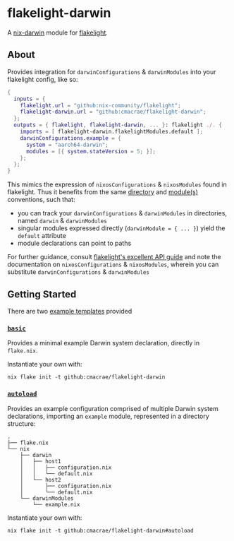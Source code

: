 # flakelight-darwin

A [nix-darwin][1] module for [flakelight][2].

[1]: https://github.com/LnL7/nix-darwin
[2]: https://github.com/nix-community/flakelight

## About
Provides integration for `darwinConfigurations` & `darwinModules` into your flakelight config, like so:
```nix
{
  inputs = {
    flakelight.url = "github:nix-community/flakelight";
    flakelight-darwin.url = "github:cmacrae/flakelight-darwin";
  };
  outputs = { flakelight, flakelight-darwin, ... }: flakelight ./. {
    imports = [ flakelight-darwin.flakelightModules.default ];
    darwinConfigurations.example = {
      system = "aarch64-darwin";
      modules = [{ system.stateVersion = 5; }];
    };
  };
}
```

This mimics the expression of `nixosConfigurations` & `nixosModules` found in flakelight. Thus it benefits
from the same [directory][3] and [module(s)][4] conventions, such that:
- you can track your `darwinConfigurations` & `darwinModules` in directories, named `darwin` & `darwinModules`
- singular modules expressed directly (`darwinModule = { ... }`) yield the `default` attribute
- module declarations can point to paths

[3]: https://github.com/nix-community/flakelight/blob/master/API_GUIDE.md#nixdir
[4]: https://github.com/nix-community/flakelight/blob/master/API_GUIDE.md#nixosmodules-homemodules-and-flakelightmodules

For further guidance, consult [flakelight's excellent API guide][5] and note the documentation on `nixosConfigurations` 
& `nixosModules`, wherein you can substitute `darwinConfigurations` & `darwinModules`

[5]: https://github.com/nix-community/flakelight/blob/master/API_GUIDE.md

## Getting Started
There are two [example templates](templates) provided

### [`basic`](templates/basic)
Provides a minimal example Darwin system declaration, directly in `flake.nix`.  

Instantiate your own with:
```
nix flake init -t github:cmacrae/flakelight-darwin
```

### [`autoload`](templates/autoload)
Provides an example configuration comprised of multiple Darwin system declarations, importing an `example` module, represented in a directory structure:
```
.
├── flake.nix
└── nix
    ├── darwin
    │   ├── host1
    │   │   ├── configuration.nix
    │   │   └── default.nix
    │   └── host2
    │       ├── configuration.nix
    │       └── default.nix
    └── darwinModules
        └── example.nix
```

Instantiate your own with:
```
nix flake init -t github:cmacrae/flakelight-darwin#autoload
```

